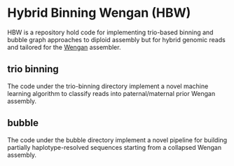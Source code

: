 # Hybrid Binning Wengan (HBW)

HBW is a repository hold code for implementing trio-based binning and bubble graph approaches to diploid assembly but for hybrid genomic reads and tailored for the [Wengan](https://github.com/adigenova/wengan) assembler.


## trio binning

The code under the trio-binning directory implement a novel machine learning algorithm to classify reads into paternal/maternal prior Wengan assembly.

## bubble

The code under the bubble directory implement a novel pipeline for building partially haplotype-resolved sequences starting from a collapsed Wengan assembly.


